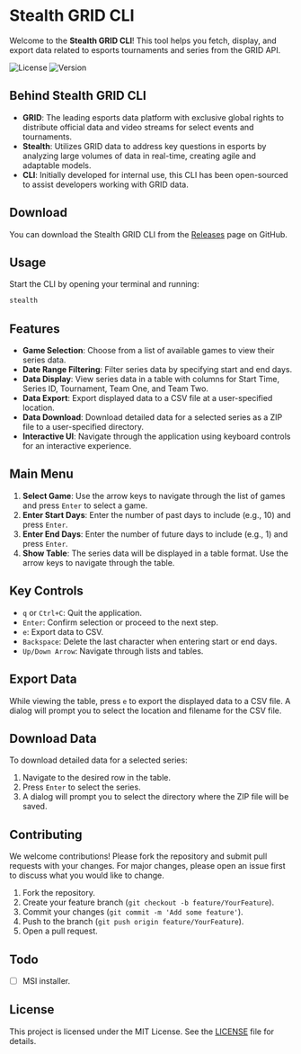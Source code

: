 # Stealth GRID CLI

Welcome to the **Stealth GRID CLI**! This tool helps you fetch, display, and export data related to esports tournaments and series from the GRID API.

![License](https://img.shields.io/badge/license-MIT-blue.svg)
![Version](https://img.shields.io/badge/version-0.0.1-brightgreen.svg)

## Behind Stealth GRID CLI

- **GRID**: The leading esports data platform with exclusive global rights to distribute official data and video streams for select events and tournaments.
- **Stealth**: Utilizes GRID data to address key questions in esports by analyzing large volumes of data in real-time, creating agile and adaptable models.
- **CLI**: Initially developed for internal use, this CLI has been open-sourced to assist developers working with GRID data.

## Download

You can download the Stealth GRID CLI from the [Releases](https://github.com/your-repo/stealth-grid-cli/releases) page on GitHub.

## Usage

Start the CLI by opening your terminal and running:
```sh
stealth
```

## Features
- **Game Selection**: Choose from a list of available games to view their series data.
- **Date Range Filtering**: Filter series data by specifying start and end days.
- **Data Display**: View series data in a table with columns for Start Time, Series ID, Tournament, Team One, and Team Two.
- **Data Export**: Export displayed data to a CSV file at a user-specified location.
- **Data Download**: Download detailed data for a selected series as a ZIP file to a user-specified directory.
- **Interactive UI**: Navigate through the application using keyboard controls for an interactive experience.

## Main Menu
1. **Select Game**: Use the arrow keys to navigate through the list of games and press `Enter` to select a game.
2. **Enter Start Days**: Enter the number of past days to include (e.g., 10) and press `Enter`.
3. **Enter End Days**: Enter the number of future days to include (e.g., 1) and press `Enter`.
4. **Show Table**: The series data will be displayed in a table format. Use the arrow keys to navigate through the table.

## Key Controls
- `q` or `Ctrl+C`: Quit the application.
- `Enter`: Confirm selection or proceed to the next step.
- `e`: Export data to CSV.
- `Backspace`: Delete the last character when entering start or end days.
- `Up/Down Arrow`: Navigate through lists and tables.

## Export Data
While viewing the table, press `e` to export the displayed data to a CSV file. A dialog will prompt you to select the location and filename for the CSV file.

## Download Data
To download detailed data for a selected series:

1. Navigate to the desired row in the table.
2. Press `Enter` to select the series.
3. A dialog will prompt you to select the directory where the ZIP file will be saved.

## Contributing
We welcome contributions! Please fork the repository and submit pull requests with your changes. For major changes, please open an issue first to discuss what you would like to change.

1. Fork the repository.
2. Create your feature branch (`git checkout -b feature/YourFeature`).
3. Commit your changes (`git commit -m 'Add some feature'`).
4. Push to the branch (`git push origin feature/YourFeature`).
5. Open a pull request.

## Todo
- [ ] MSI installer.

## License
This project is licensed under the MIT License. See the [LICENSE](LICENSE) file for details.
